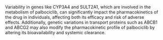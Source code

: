 Variability in genes like CYP3A4 and SULT2A1, which are involved in the metabolism of palbociclib, can significantly impact the pharmacokinetics of the drug in individuals, affecting both its efficacy and risk of adverse effects. Additionally, genetic variations in transport proteins such as ABCB1 and ABCG2 may also modify the pharmacokinetic profile of palbociclib by altering its bioavailability and systemic clearance.